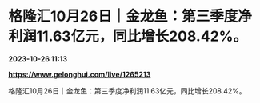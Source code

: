 # 格隆汇10月26日｜金龙鱼：第三季度净利润11.63亿元，同比增长208.42%。

**2023-10-26 11:13**

**https://www.gelonghui.com/live/1265213**

格隆汇10月26日｜金龙鱼：第三季度净利润11.63亿元，同比增长208.42%。